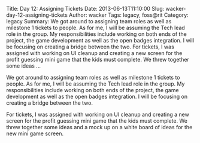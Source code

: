 Title: Day 12: Assigning Tickets
Date: 2013-06-13T11:10:00
Slug: wacker-day-12-assigning-tickets
Author: wacker
Tags: legacy, foss@rit
Category: legacy
Summary: We got around to assigning team roles as well as milestone 1 tickets to people. As for me, I will be assuming the Tech lead role in the group. My responsibilities include working on both ends of the project, the game development as well as the open badges integration. I will be focusing on creating a bridge between the two.  For tickets, I was assigned with working on UI cleanup and creating a new screen for the profit guessing mini game that the kids must complete. We threw together some ideas  ... 

We got around to assigning team roles as well as milestone 1 tickets to
people. As for me, I will be assuming the Tech lead role in the group. My
responsibilities include working on both ends of the project, the game
development as well as the open badges integration. I will be focusing on
creating a bridge between the two.

For tickets, I was assigned with working on UI cleanup and creating a new
screen for the profit guessing mini game that the kids must complete. We threw
together some ideas and a mock up on a white board of ideas for the new mini
game screen.

